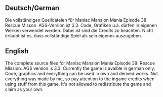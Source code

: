 <h2>Deutsch/German</h2>
Die vollständigen Quelldateien für Maniac Mansion Mania Episode 38: Rescue Misson. AGS-Version ist 3.3.
Code, Grafiken u.ä. dürfen in eigenen Werken verwendet werden. Dabei ist sind die Credits zu beachten. Nicht erlaubt ist es, dass vollständige Spiel als sein eigenes auszugeben.

<h2>English</h2>
The complete source files for Maniac Mansion Mania Episode 38: Rescue Mission. AGS version is 3.3.
Currently the game is avaible in german only.
Code, graphics and everything can be used in own and derived works. Not everything was made by me, so pay attention to the ingame credits when using stuff from this game. It's not allowed to redistribute the game and claim as your own.
